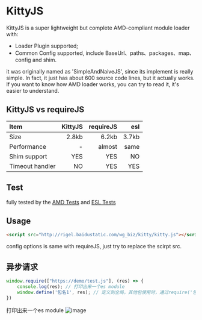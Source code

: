 # KittyJS

KittyJS is a super lightweight but complete AMD-compliant module loader with:

- Loader Plugin supported;
- Common Config supported, include BaseUrl、paths、packages、map、config and shim.

it was originally named as 'SimpleAndNaiveJS', since its implement is really simple. In fact, it just has about 600 source code lines, but it actually works. If you want to know how AMD loader works, you can try to read it, it's easier to understand.

## KittyJS vs requireJS
| Item      |  KittyJS | requireJS  | esl |
| :-- | --:| --: | --: |
| Size      | 2.8kb  |  6.2kb | 3.7kb |
| Performance  | - |  almost  | same |
| Shim support | YES | YES | NO |
| Timeout handler| NO | YES | YES |

## Test

fully tested by the [AMD Tests](https://github.com/amdjs/amdjs-tests) and [ESL Tests](https://github.com/zengjialuo/kittyjs/tree/master/test)

## Usage

```html
<script src="http://rigel.baidustatic.com/wg_biz/kitty/kitty.js"></script>
```

config options is same with requireJS, just try to replace the scirpt src.

## 异步请求
```js
window.require(["https://demo/test.js"], (res) => {
    console.log(res); // 打印出来一个es module
    window.define('包名1', res); // 定义到全局，其他包使用时，通过require('包名')就可以使用该module
})
```
打印出来一个es module
![image](https://user-images.githubusercontent.com/15716269/170341794-e79d7166-26b1-4a99-8099-c41a65814c76.png)



